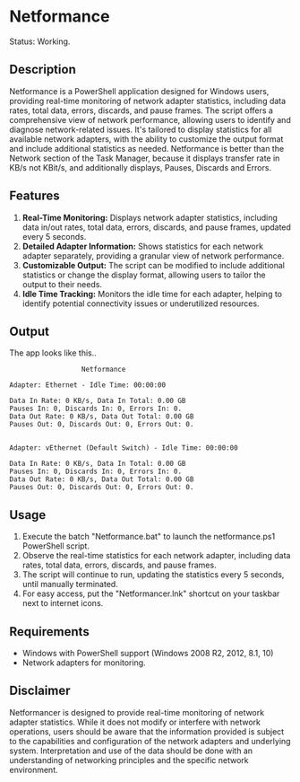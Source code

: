 # Netformance
Status: Working.

## Description
Netformance is a PowerShell application designed for Windows users, providing real-time monitoring of network adapter statistics, including data rates, total data, errors, discards, and pause frames. 
The script offers a comprehensive view of network performance, allowing users to identify and diagnose network-related issues.
It's tailored to display statistics for all available network adapters, with the ability to customize the output format and include additional statistics as needed.
Netformance is better than the Network section of the Task Manager, because it displays transfer rate in KB/s not KBit/s, and additionally displays, Pauses, Discards and Errors. 

## Features

1. **Real-Time Monitoring:** Displays network adapter statistics, including data in/out rates, total data, errors, discards, and pause frames, updated every 5 seconds.
2. **Detailed Adapter Information:** Shows statistics for each network adapter separately, providing a granular view of network performance.
3. **Customizable Output:** The script can be modified to include additional statistics or change the display format, allowing users to tailor the output to their needs.
4. **Idle Time Tracking:** Monitors the idle time for each adapter, helping to identify potential connectivity issues or underutilized resources.

## Output
The app looks like this..
```
                  Netformance

Adapter: Ethernet - Idle Time: 00:00:00

Data In Rate: 0 KB/s, Data In Total: 0.00 GB
Pauses In: 0, Discards In: 0, Errors In: 0.
Data Out Rate: 0 KB/s, Data Out Total: 0.00 GB
Pauses Out: 0, Discards Out: 0, Errors Out: 0.


Adapter: vEthernet (Default Switch) - Idle Time: 00:00:00

Data In Rate: 0 KB/s, Data In Total: 0.00 GB
Pauses In: 0, Discards In: 0, Errors In: 0.
Data Out Rate: 0 KB/s, Data Out Total: 0.00 GB
Pauses Out: 0, Discards Out: 0, Errors Out: 0.
```

## Usage

1. Execute the batch "Netformance.bat" to launch the netformance.ps1 PowerShell script.
2. Observe the real-time statistics for each network adapter, including data rates, total data, errors, discards, and pause frames.
3. The script will continue to run, updating the statistics every 5 seconds, until manually terminated.
4. For easy access, put the "Netformancer.lnk" shortcut on your taskbar next to internet icons.

## Requirements

- Windows with PowerShell support (Windows 2008 R2, 2012, 8.1, 10)
- Network adapters for monitoring.

## Disclaimer

Netformancer is designed to provide real-time monitoring of network adapter statistics. While it does not modify or interfere with network operations, users should be aware that the information provided is subject to the capabilities and configuration of the network adapters and underlying system. Interpretation and use of the data should be done with an understanding of networking principles and the specific network environment.
